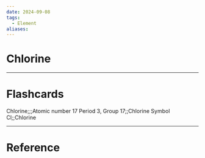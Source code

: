 ```yaml
---
date: 2024-09-08
tags:
  - Element
aliases:
---
```

# Chlorine



---
# Flashcards
Chlorine;;;Atomic number 17
Period 3, Group 17;;Chlorine
Symbol Cl;;Chlorine


---
# Reference
